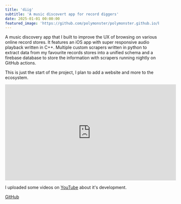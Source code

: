 ```yaml
---
title: 'diig'
subtitle: 'A music discovert app for record diggers'
date: 2025-01-01 00:00:00
featured_image: 'https://github.com/polymonster/polymonster.github.io/blob/master/images/diig/diig.gif?raw=true'
---
```


A music discovery app that I built to improve the UX of browsing on various online record stores. It features an iOS app with super responsive audio playback written in C++. Multiple custom scrapers written in python to extract data from my favourite records stores into a unified schema and a firebase database to store the information with scrapers running nightly on GitHub actions.

This is just the start of the project, I plan to add a website and more to the ecosystem.

<iframe width="560" height="315" src="https://www.youtube.com/embed/szsJQePXiAs?si=g9fehh8MF0wl358x" title="YouTube video player" frameborder="0" allow="accelerometer; autoplay; clipboard-write; encrypted-media; gyroscope; picture-in-picture; web-share" referrerpolicy="strict-origin-when-cross-origin" allowfullscreen></iframe>

I uploaded some videos on [YouTube](https://www.youtube.com/playlist?list=PLReR5EQ5ED7Oca7bp3Gv9S3vb4lYcDKZc) about it's development.

<a href="https://github.com/polymonster/diig" class="button button--large">GitHub</a>